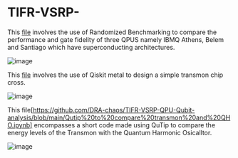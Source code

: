 # TIFR-VSRP-

This [file](https://github.com/DRA-chaos/TIFR-VSRP-QPU-Qubit-analysis/blob/main/Comparing%20Performances%20of%203%20QPUs.ipynb)  involves the use of Randomized Benchmarking to compare the performance and gate fidelity of three QPUS namely IBMQ Athens, Belem and Santiago which have superconducting architectures.

![image](https://user-images.githubusercontent.com/68393451/127740808-0227173e-de61-49dc-8ca2-ed7b259f2190.png)


This [file](https://github.com/DRA-chaos/TIFR-VSRP-QPU-Qubit-analysis/blob/main/Transmon%20Qubit%201.ipynb) involves the use of Qiskit metal to design a simple transmon chip cross.

![image](https://user-images.githubusercontent.com/68393451/119295163-c35f5d80-bc73-11eb-9188-67572d01fe21.png)

This file[https://github.com/DRA-chaos/TIFR-VSRP-QPU-Qubit-analysis/blob/main/Qutip%20to%20compare%20transmon%20and%20QHO.ipynb] encompasses a short code made using QuTip to compare the energy levels of the Transmon with the Quantum Harmonic Osicalltor.

![image](https://user-images.githubusercontent.com/68393451/127741006-2de71aef-e47c-474f-8dd8-b787ce38d5a7.png)




